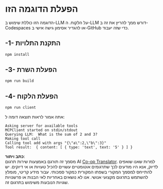 <!--
CO_OP_TRANSLATOR_METADATA:
{
  "original_hash": "6d6315e03f591fb5a39be91da88585dc",
  "translation_date": "2025-05-17T10:56:53+00:00",
  "source_file": "03-GettingStarted/03-llm-client/solution/typescript/README.md",
  "language_code": "he"
}
-->
# הפעלת הדוגמה הזו

הדוגמה הזו כוללת שימוש ב-LLM על הלקוח. ה-LLM דורש ממך להריץ את זה ב-Codespaces או להגדיר אסימון גישה אישי ב-GitHub כדי שזה יעבוד.

## -1- התקנת התלויות

```bash
npm install
```

## -3- הפעלת השרת

```bash
npm run build
```

## -4- הפעלת הלקוח

```sh
npm run client
```

אתה אמור לראות תוצאה דומה ל:

```text
Asking server for available tools
MCPClient started on stdin/stdout
Querying LLM:  What is the sum of 2 and 3?
Making tool call
Calling tool add with args "{\"a\":2,\"b\":3}"
Tool result:  { content: [ { type: 'text', text: '5' } ] }
```

**כתב ויתור**:  
מסמך זה תורגם באמצעות שירות תרגום AI [Co-op Translator](https://github.com/Azure/co-op-translator). למרות שאנו שואפים לדיוק, אנא היו מודעים לכך שתרגומים אוטומטיים עשויים להכיל טעויות או אי דיוקים. יש להתייחס למסמך המקורי בשפתו המקורית כמקור סמכותי. עבור מידע קריטי, מומלץ להשתמש בתרגום מקצועי אנושי. אנו לא נושאים באחריות לאי הבנות או פרשנויות שגויות הנובעות משימוש בתרגום זה.